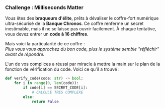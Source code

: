 ### Challenge : Milliseconds Matter

Vous êtes des **braqueurs d'élite**, prêts à dévaliser le coffre-fort numérique ultra-sécurisé de la **Banque Chronos**. Ce coffre renferme un secret inestimable, mais il ne se laisse pas ouvrir facilement. À chaque tentative, vous devez entrer un **code à 16 chiffres**. 

Mais voici la particularité de ce coffre :  
*Plus vous vous approchez du bon code, plus le système semble "réfléchir" avant de répondre.*

L'un de vos complices a réussi par miracle à mettre la main sur le plan de la fonction de vérification du code. Voici ce qu'il a trouvé :

```python
def verify_code(code: str) -> bool:
    for i in range(0, len(code)):
        if code[i] == SECRET_CODE[i]:
            # CALCULE TRES COMPLEXE           
        else:
            return False
``` 